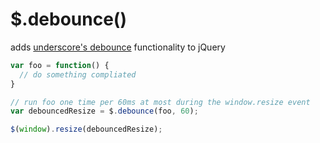 # $.debounce()

adds [underscore's debounce](http://underscorejs.org/#debounce) functionality to jQuery

```javascript
var foo = function() {
  // do something compliated
}

// run foo one time per 60ms at most during the window.resize event
var debouncedResize = $.debounce(foo, 60);

$(window).resize(debouncedResize);
```
